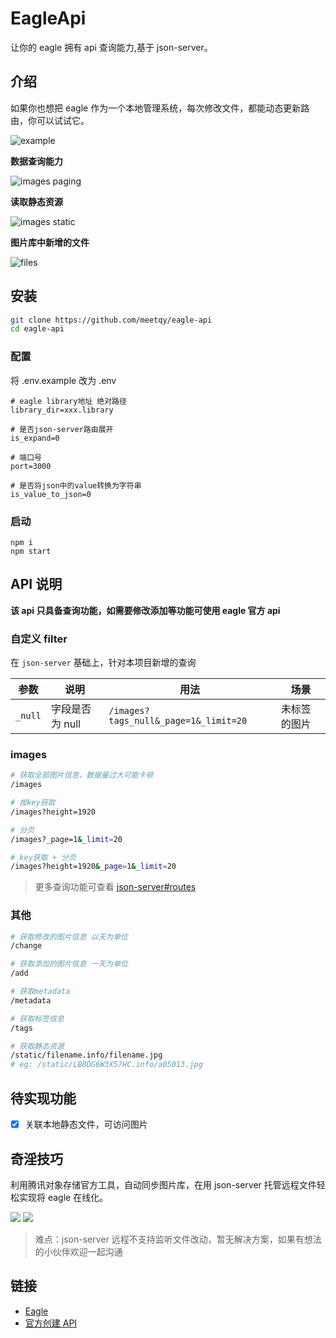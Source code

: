 # EagleApi

让你的 eagle 拥有 api 查询能力,基于 json-server。

## 介绍

如果你也想把 eagle 作为一个本地管理系统，每次修改文件，都能动态更新路由，你可以试试它。

![example](./readme/1.png)

**数据查询能力**

![images paging](./readme/2.png)

**读取静态资源**

![images static](./readme/6.png)

**图片库中新增的文件**

![files](./readme/3.png)

## 安装

```sh
git clone https://github.com/meetqy/eagle-api
cd eagle-api
```

### 配置

将 .env.example 改为 .env

```shell
# eagle library地址 绝对路径
library_dir=xxx.library

# 是否json-server路由展开
is_expand=0

# 端口号
port=3000

# 是否将json中的value转换为字符串
is_value_to_json=0
```

### 启动

```
npm i
npm start
```

## API 说明

**该 api 只具备查询功能，如需要修改添加等功能可使用 eagle 官方 api**

### 自定义 filter

在 `json-server` 基础上，针对本项目新增的查询

| 参数    | 说明            | 用法                                  | 场景         |
| ------- | --------------- | ------------------------------------- | ------------ |
| `_null` | 字段是否为 null | `/images?tags_null&_page=1&_limit=20` | 未标签的图片 |

### images

```sh
# 获取全部图片信息，数据量过大可能卡顿
/images

# 按key获取
/images?height=1920

# 分页
/images?_page=1&_limit=20

# key获取 + 分页
/images?height=1920&_page=1&_limit=20
```

> 更多查询功能可查看 [json-server#routes](https://github.com/typicode/json-server#routes)

### 其他

```sh
# 获取修改的图片信息 以天为单位
/change

# 获取添加的图片信息 一天为单位
/add

# 获取metadata
/metadata

# 获取标签信息
/tags

# 获取静态资源
/static/filename.info/filename.jpg
# eg: /static/LB0DG6W3X57HC.info/a05013.jpg
```

## 待实现功能

- [x] 关联本地静态文件，可访问图片

## 奇淫技巧

利用腾讯对象存储官方工具，自动同步图片库，在用 json-server 托管远程文件轻松实现将 eagle 在线化。

![](./readme/4.png)
![](./readme/5.png)

> 难点：json-server 远程不支持监听文件改动，暂无解决方案，如果有想法的小伙伴欢迎一起沟通

## 链接

- [Eagle](https://cn.eagle.cool/)
- [官方创建 API](https://www.yuque.com/augus-gsjgn/eagle-api)
